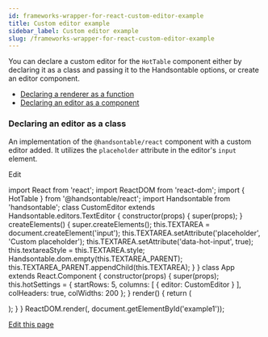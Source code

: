 ```yaml
---
id: frameworks-wrapper-for-react-custom-editor-example
title: Custom editor example
sidebar_label: Custom editor example
slug: /frameworks-wrapper-for-react-custom-editor-example
---
```


You can declare a custom editor for the `HotTable` component either by declaring it as a class and passing it to the Handsontable options, or create an editor component.

*   [Declaring a renderer as a function](#classEditor)
*   [Declaring an editor as a component](frameworks-wrapper-for-react-hot-column.html#custom-editor)

### Declaring an editor as a class

An implementation of the `@handsontable/react` component with a custom editor added. It utilizes the `placeholder` attribute in the editor's `input` element.

<div id="example1" class="hot"> </div>

Edit

import React from 'react'; import ReactDOM from 'react-dom'; import { HotTable } from '@handsontable/react'; import Handsontable from 'handsontable'; class CustomEditor extends Handsontable.editors.TextEditor { constructor(props) { super(props); } createElements() { super.createElements(); this.TEXTAREA = document.createElement('input'); this.TEXTAREA.setAttribute('placeholder', 'Custom placeholder'); this.TEXTAREA.setAttribute('data-hot-input', true); this.textareaStyle = this.TEXTAREA.style; Handsontable.dom.empty(this.TEXTAREA\_PARENT); this.TEXTAREA\_PARENT.appendChild(this.TEXTAREA); } } class App extends React.Component { constructor(props) { super(props); this.hotSettings = { startRows: 5, columns: \[ { editor: CustomEditor } \], colHeaders: true, colWidths: 200 }; } render() { return ( <div> <HotTable id="hot" settings={this.hotSettings} /> </div> ); } } ReactDOM.render(<App />, document.getElementById('example1'));

[Edit this page](https://github.com/handsontable/docs/edit/8.2.0/tutorials/wrapper-for-react-custom-editor-example.html)
